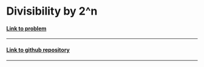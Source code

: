 # Divisibility by 2^n

#### [Link to problem](https://codeforces.com/problemset/problem/1744/D)

<hr>

#### [Link to github repository](https://github.com/Sankalp-G/10-days-of-code/)

<hr>
